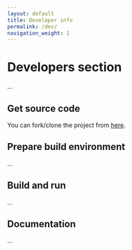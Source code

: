 ```yaml
---
layout: default
title: Developer info
permalink: /dev/
navigation_weight: 1
---
```


# Developers section

...

## Get source code

You can fork/clone the project from [here](https://github.com/troyane/GoodHabits).

## Prepare build environment

...

## Build and run

...

## Documentation

...
